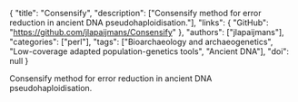 {
  "title": "Consensify",
  "description": ["Consensify method for error reduction in ancient DNA pseudohaploidisation."],
  "links": {
    "GitHub": "https://github.com/jlapaijmans/Consensify"
  },
  "authors": ["jlapaijmans"],
  "categories": ["perl"],
  "tags": ["Bioarchaeology and archaeogenetics", "Low-coverage adapted population-genetics tools", "Ancient DNA"],
  "doi": null
}

<!-- Generated by csv2md.R – do not edit by hand -->

Consensify method for error reduction in ancient DNA pseudohaploidisation.